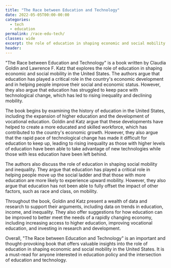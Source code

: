 ```yaml
---
title: "The Race between Education and Technology"
date: 2022-05-05T00:00-00:00
categories:
  - tech
  - education
permalink: /race-edu-tech/
classes: wide
excerpt: the role of education in shaping economic and social mobility in the United States
header:
---
```


"The Race between Education and Technology" is a book written by Claudia Goldin and Lawrence F. Katz that explores the role of education in shaping economic and social mobility in the United States. The authors argue that education has played a critical role in the country's economic development and in helping people improve their social and economic status. However, they also argue that education has struggled to keep pace with technological change, which has led to rising inequality and declining mobility.

The book begins by examining the history of education in the United States, including the expansion of higher education and the development of vocational education. Goldin and Katz argue that these developments have helped to create a more educated and skilled workforce, which has contributed to the country's economic growth. However, they also argue that the rapid pace of technological change has made it difficult for education to keep up, leading to rising inequality as those with higher levels of education have been able to take advantage of new technologies while those with less education have been left behind.

The authors also discuss the role of education in shaping social mobility and inequality. They argue that education has played a critical role in helping people move up the social ladder and that those with more education are more likely to experience upward mobility. However, they also argue that education has not been able to fully offset the impact of other factors, such as race and class, on mobility.

Throughout the book, Goldin and Katz present a wealth of data and research to support their arguments, including data on trends in education, income, and inequality. They also offer suggestions for how education can be improved to better meet the needs of a rapidly changing economy, including increasing access to higher education, improving vocational education, and investing in research and development.

Overall, "The Race between Education and Technology" is an important and thought-provoking book that offers valuable insights into the role of education in shaping economic and social mobility in the United States. It is a must-read for anyone interested in education policy and the intersection of education and technology.